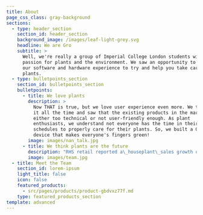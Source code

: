 ```yaml
---
title: About
page_css_class: gray-background
sections:
  - type: header_section
    section_id: header_section
    background_image: /images/leaf-light-grey.svg
    headline: We are Gro
    subtitle: >
      Well, we're really a group of Imperial College London students with a
      passion for plants and the environment. We saw an opportunity to combine
      our software and hardware experience to try and help you take care of your
      plants.
  - type: bulletpoints_section
    section_id: bulletpoints_section
    bulletpoints:
      - title: We love plants
        description: >
          Now THAT is true, but we love user experience even more. We talk about
          it all the time and saw that the existing products in the market were
          either too technical or not user-friendly enough. As plant
          enthusiasts, we understand not everyone has the time in their busy
          schedules to properly care for their plants. So, we built a Gro - a
          device that makes everyone's fingers green!
        image: images/nan_talk.jpg
      - title: We think plants are the future
        description: "RHS retail reported a\_houseplant\_sales growth of 50% in 2018, driven largely by foliage plant sales which have doubled. With this increase, we realised that the importance of caring for these plants was more important than ever. Studies have shown that placing greenery in your workspace increases productivity - and there's nothing we love more at Gro than working hard (oh yeh and plants too!)\n"
        image: images/team.jpg
  - title: Meet the Team
    section_id: lorem-ipsum
    light_title: false
    icon: false
    featured_products:
      - src/pages/products/product-gbdvxz77f.md
    type: featured_products_section
template: advanced
---
```

